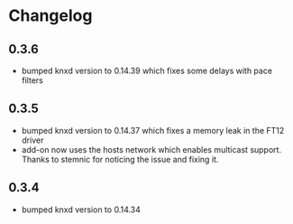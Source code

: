 # Changelog

## 0.3.6

- bumped knxd version to 0.14.39 which fixes some delays with pace filters

## 0.3.5

- bumped knxd version to 0.14.37 which fixes a memory leak in the FT12 driver
- add-on now uses the hosts network which enables multicast support. Thanks to stemnic for noticing the issue and fixing it.

## 0.3.4

- bumped knxd version to 0.14.34